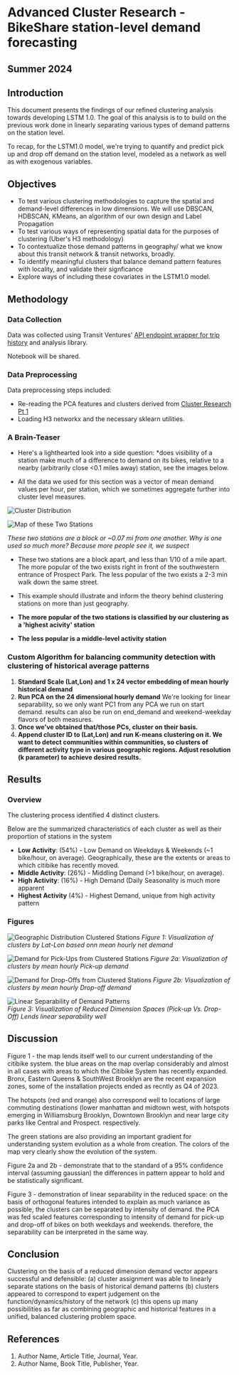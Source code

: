 # Advanced Cluster Research - BikeShare station-level demand forecasting

## Summer 2024

## Introduction

This document presents the findings of our refined clustering analysis towards developing LSTM 1.0. 
The goal of this analysis is to to build on the previous work done in linearly separating various types of demand patterns on the station level.

To recap, for the LSTM1.0 model, we're trying to quantify and predict pick up and drop off demand on the station level, modeled as a network as well as with exogenous variables.

## Objectives

- To test various clustering methodologies to capture the spatial and demand-level differences in low dimensions.
    We will use DBSCAN, HDBSCAN, KMeans, an algorithm of our own design and Label Propagation
- To test various ways of representing spatial data for the purposes of clustering (Uber's H3 methodology)
- To contextualize those demand patterns in geography/ what we know about this transit network & transit networks, broadly.
- To identify meaningful clusters that balance demand pattern features with locality, and validate their signficance
- Explore ways of including these covariates in the LSTM1.0 model.

## Methodology

### Data Collection

Data was collected using Transit Ventures' [API endpoint wrapper for trip history](https://github.com/pjlanger1/bikeshare_codelib/blob/2bc199b78f185f1234d018b29703b193ecc01de0/model_estimation/v1.0/model_ready_data/data_get.py) and analysis library.

Notebook will be shared.

### Data Preprocessing

Data preprocessing steps included:
- Re-reading the PCA features and clusters derived from [Cluster Research Pt 1](https://github.com/pjlanger1/bikeshare_codelib/blob/4e79b2c9cec2cc39f841d57d2ae5be568e65a484/aws_suite/documentation/cluster_research.md)
- Loading H3 networkx and the necessary sklearn utilities.

### A Brain-Teaser
- Here's a lighthearted look into a side question: *does visibility of a station make much of a difference to demand on its bikes, relative to a nearby (arbitrarily close <0.1 miles away) station, see the images below.
  
- All the data we used for this section was a vector of mean demand values per hour, per station, which we sometimes aggregate further into cluster level measures.

![Cluster Distribution](/aws_suite/documentation/bin/bshare_psych2.png)

![Map of these Two Stations](/aws_suite/documentation/bin/cb_pp_map.png)
  
  *These two stations are a block or ~0.07 mi from one another. Why is one used so much more? Because more people see it, we suspect*

- These two stations are a block apart, and less than 1/10 of a mile apart. The more popular of the two exists right in front of the southwestern entrance of Prospect Park.  The less popular of the two exists a 2-3 min walk down the same street.

- This example should illustrate and inform the theory behind clustering stations on more than just geography.

- **The more popular of the two stations is classified by our clustering as a 'highest acivity' station**

- **The less popular is a middle-level activity station**

### Custom Algorithm for balancing community detection with clustering of historical average patterns
1. **Standard Scale (Lat,Lon) and 1 x 24 vector embedding of mean hourly historical demand**
2. **Run PCA on the 24 dimensional hourly demand** We're looking for linear separability, so we only want PC1 from any PCA we run on start demand.
   results can also be run on end_demand and weekend-weekday flavors of both measures.
3. **Once we've obtained that/those PCs, cluster on their basis.**
4. **Append cluster ID to (Lat,Lon) and run K-means clustering on it. We want to detect communities within communities, so clusters of different activity type in various geographic regions. Adjust resolution (k parameter) to achieve desired results.**


## Results

### Overview

The clustering process identified 4 distinct clusters.

Below are the summarized characteristics of each cluster as well as their proportion of stations in the system

- **Low Activity**: (54%) - Low Demand on Weekdays & Weekends (~1 bike/hour, on average). Geographically, these are the extents or areas to which citibike has recently moved.
- **Middle Activity**: (26%) - Middling Demand (>1 bike/hour, on average).
- **High Activity**: (16%) - High Demand (Daily Seasonality is much more apparent
- **Highest Activity** (4%) - Highest Demand, unique from high activity pattern


### Figures

![Geographic Distribution Clustered Stations](/aws_suite/documentation/bin/bikeshare_62024.png)
*Figure 1: Visualization of clusters by Lat-Lon based onn mean hourly net demand*

![Demand for Pick-Ups from Clustered Stations](/aws_suite/documentation/bin/bsharechart1a.png)
*Figure 2a: Visualization of clusters by mean hourly Pick-up demand*

![Demand for Drop-Offs from Clustered Stations](/aws_suite/documentation/bin/bsahrepe2.png)
*Figure 2b: Visualization of clusters by mean hourly Drop-off demand*

![Linear Separability of Demand Patterns](/aws_suite/documentation/bin/bshare_pca.png)  
*Figure 3: Visualization of Reduced Dimension Spaces (Pick-up Vs. Drop-Off) Lends linear separability well*


## Discussion

Figure 1 - the map lends itself well to our current understanding of the citibike system. the blue areas on the map overlap considerably and almost in all cases with areas to which the Citibike System has recently expanded. Bronx, Eastern Queens & SouthWest Brooklyn are the recent expansion zones, some of the installation projects ended as recntly as Q4 of 2023.

The hotspots (red and orange) also correspond well to locations of large commuting destinations (lower manhattan and midtown west, with hotspots emerging in Williamsburg Brooklyn, Downtown Brooklyn and near large city parks like Central and Prospect. respectively. 

The green stations are also providing an important gradient for understanding system evolution as a whole from creation. The colors of the map very clearly show the evolution of the system.

Figure 2a and 2b - demonstrate that to the standard of a 95% confidence interval (assuming gaussian) the differences in pattern appear to hold and be statistically significant.

Figure 3 - demonstration of linear separability in the reduced space: on the basis of orthogonal features intended to explain as much variance as possible, the clusters can be separated by intensity of demand. the PCA was fed scaled features corresponding to intensity of demand for pick-up and drop-off of bikes on both weekdays and weekends.
therefore, the separability can be interpreted in the same way.

## Conclusion

Clustering on the basis of a reduced dimension demand vector appears successful and defensible:
(a) cluster assignment was able to linearly separate stations on the basis of historical demand patterns
(b) clusters appeared to correspond to expert judgement on the function/dynamics/history of the network
(c) this opens up many possibilities as far as combining geographic and historical features in a unified, balanced clustering problem space.

## References

1. Author Name, Article Title, Journal, Year.
2. Author Name, Book Title, Publisher, Year.

